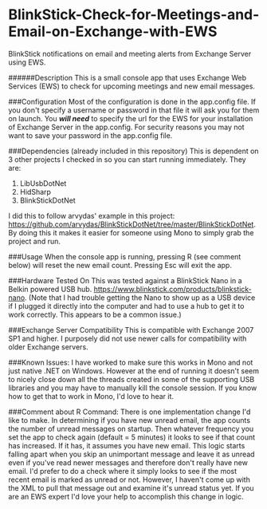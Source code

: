 # BlinkStick-Check-for-Meetings-and-Email-on-Exchange-with-EWS

BlinkStick notifications on email and meeting alerts from Exchange Server using EWS.

######Description
This is a small console app that uses Exchange Web Services (EWS) to check for upcoming meetings and new email messages.

###Configuration
Most of the configuration is done in the app.config file.  If you don't specify a username or password in that file it will ask you for them on launch.  You _**will need**_ to specify the url for the EWS for your installation of Exchange Server in the app.config.  For security reasons you may not want to save your password in the app.config file.

###Dependencies (already included in this repository)
This is dependent on 3 other projects I checked in so you can start running immediately.  They are:
1.  LibUsbDotNet
2.  HidSharp
3.  BlinkStickDotNet

I did this to follow arvydas' example in this project: https://github.com/arvydas/BlinkStickDotNet/tree/master/BlinkStickDotNet. By doing this it makes it easier for someone using Mono to simply grab the project and run.

###Usage
When the console app is running, pressing R (see comment below) will reset the new email count.  Pressing Esc will exit the app.

###Hardware Tested On
This was tested against a BlinkStick Nano in a Belkin powered USB hub. https://www.blinkstick.com/products/blinkstick-nano. (Note that I had trouble getting the Nano to show up as a USB device if I plugged it directly into the computer and had to use a hub to get it to work correctly.  This appears to be a common issue.)

###Exchange Server Compatibility
This is compatible with Exchange 2007 SP1 and higher.  I purposely did not use newer calls for compatibility with older Exchange servers.


###Known Issues:
I have worked to make sure this works in Mono and not just native .NET on Windows.  However at the end of running it doesn't seem to nicely close down all the threads created in some of the supporting USB libraries and you may have to manually kill the console session.  If you know how to get that to work in Mono, I'd love to hear it.  

###Comment about R Command:
There is one implementation change I'd like to make.  In determining if you have new unread email, the app counts the number of unread messages on startup.  Then whatever frequency you set the app to check again (default = 5 minutes) it looks to see if that count has increased.  If it has, it assumes you have new email.  This logic starts falling apart when you skip an unimportant message and leave it as unread even if you've read newer messages and therefore don't really have new email.  I'd prefer to do a check where it simply looks to see if the most recent email is marked as unread or not.  However, I haven't come up with the XML to pull that message out and examine it's unread status yet.  If you are an EWS expert I'd love your help to accomplish this change in logic.

